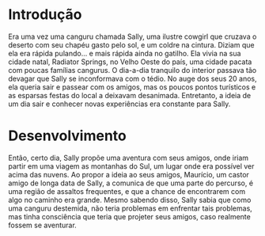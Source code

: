 # Introdução
Era uma vez uma canguru chamada Sally, uma ilustre cowgirl que cruzava o deserto com seu chapéu gasto pelo sol, e um coldre na cintura. Diziam que ela era rápida pulando... e mais rápida ainda no gatilho.
Ela vivia na sua cidade natal, Radiator Springs, no Velho Oeste do país, uma cidade pacata com poucas famílias cangurus. O dia-a-dia tranquilo do interior passava tão devagar que Sally se inconformava com o tédio. No auge dos seus 20 anos, ela queria sair e passear com os amigos, mas os poucos pontos turísticos e as esparsas festas do local a deixavam desanimada. Entretanto, a ideia de um dia sair e conhecer novas experiências era constante para Sally.

# Desenvolvimento
Então, certo dia, Sally propõe uma aventura com seus amigos, onde iriam partir em uma viagem as montanhas do Sul, um lugar onde era possível ver acima das nuvens. Ao propor a ideia ao seus amigos, Maurício, um castor amigo de longa data de Sally, a comunica de que uma parte do percurso, é uma região de assaltos frequentes, e que a chance de encontrarem com algo no caminho era grande. Mesmo sabendo disso, Sally sabia que como uma canguru destemida, não teria problemas em enfrentar tais problemas, mas tinha consciência que teria que projeter seus amigos, caso realmente fossem se aventurar.